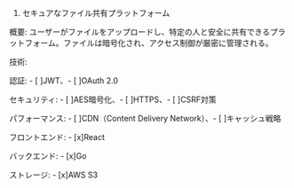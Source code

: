 1. セキュアなファイル共有プラットフォーム

概要: ユーザーがファイルをアップロードし、特定の人と安全に共有できるプラットフォーム。ファイルは暗号化され、アクセス制御が厳密に管理される。

技術:

認証: - [ ]JWT、- [ ]OAuth 2.0

セキュリティ: - [ ]AES暗号化、- [ ]HTTPS、- [ ]CSRF対策

パフォーマンス: - [ ]CDN（Content Delivery Network）、- [ ]キャッシュ戦略

フロントエンド: - [x]React

バックエンド: - [x]Go

ストレージ: - [x]AWS S3